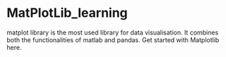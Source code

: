 # MatPlotLib_learning
matplot library is the most used library for data visualisation. It combines both the functionalities of matlab and pandas. Get started with Matplotlib here.
